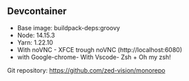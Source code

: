 ## Devcontainer

- Base image: buildpack-deps:groovy
- Node: 14.15.3
- Yarn: 1.22.10
- With noVNC - XFCE trough noVNC (http://localhost:6080)
- with Google-chrome- With Vscode- Zsh + Oh my zsh!

Git repository: https://github.com/zed-vision/monorepo
